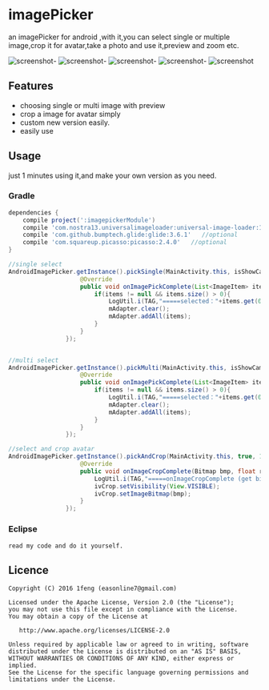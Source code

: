 # imagePicker
an imagePicker for android ,with it,you can select single or multiple image,crop it for avatar,take a photo and use it,preview and zoom etc.

![screenshot](static/Screenshot1.png)-
![screenshot](static/Screenshot2.png)-
![screenshot](static/Screenshot3.png)-
![screenshot](static/Screenshot4.png)-
![screenshot](static/Screenshot5.png)

## Features
 * choosing single or multi image with preview
 * crop a image for avatar simply
 * custom new version easily.
 * easily use


## Usage
just 1 minutes using it,and make your own version as you need. 

### Gradle
``` groovy
dependencies {
    compile project(':imagepickerModule')
    compile 'com.nostra13.universalimageloader:universal-image-loader:1.9.3'  //optional
    compile 'com.github.bumptech.glide:glide:3.6.1'   //optional
    compile 'com.squareup.picasso:picasso:2.4.0'   //optional
}
```

``` java
//single select
AndroidImagePicker.getInstance().pickSingle(MainActivity.this, isShowCamera, new AndroidImagePicker.OnImagePickCompleteListener() {
                    @Override
                    public void onImagePickComplete(List<ImageItem> items) {
                        if(items != null && items.size() > 0){
                            LogUtil.i(TAG,"=====selected："+items.get(0).path);
                            mAdapter.clear();
                            mAdapter.addAll(items);
                        }
                    }
                });


//multi select
AndroidImagePicker.getInstance().pickMulti(MainActivity.this, isShowCamera, new AndroidImagePicker.OnImagePickCompleteListener() {
                    @Override
                    public void onImagePickComplete(List<ImageItem> items) {
                        if(items != null && items.size() > 0){
                            LogUtil.i(TAG,"=====selected："+items.get(0).path);
                            mAdapter.clear();
                            mAdapter.addAll(items);
                        }
                    }
                });

//select and crop avatar
AndroidImagePicker.getInstance().pickAndCrop(MainActivity.this, true, 120, new AndroidImagePicker.OnImageCropCompleteListener() {
                    @Override
                    public void onImageCropComplete(Bitmap bmp, float ratio) {
                        LogUtil.i(TAG,"=====onImageCropComplete (get bitmap="+bmp.toString());
                        ivCrop.setVisibility(View.VISIBLE);
                        ivCrop.setImageBitmap(bmp);
                    }
                });

```

### Eclipse
```
read my code and do it yourself.
```



## Licence

``` text
Copyright (C) 2016 1feng (easonline7@gmail.com)

Licensed under the Apache License, Version 2.0 (the "License");
you may not use this file except in compliance with the License.
You may obtain a copy of the License at

   http://www.apache.org/licenses/LICENSE-2.0

Unless required by applicable law or agreed to in writing, software
distributed under the License is distributed on an "AS IS" BASIS,
WITHOUT WARRANTIES OR CONDITIONS OF ANY KIND, either express or implied.
See the License for the specific language governing permissions and
limitations under the License.